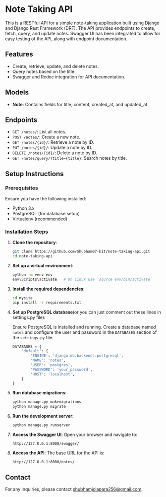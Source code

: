 
# Note Taking API

This is a RESTful API for a simple note-taking application built using Django and Django Rest Framework (DRF). The API provides endpoints to create, fetch, query, and update notes. Swagger UI has been integrated to allow for easy testing of the API, along with endpoint documentation.

## Features

- Create, retrieve, update, and delete notes.
- Query notes based on the title.
- Swagger and Redoc integration for API documentation.

## Models

- **Note**: Contains fields for title, content, created_at, and updated_at.

## Endpoints

- `GET /notes/`: List all notes.
- `POST /notes/`: Create a new note.
- `GET /notes/{id}/`: Retrieve a note by ID.
- `PUT /notes/{id}/`: Update a note by ID.
- `DELETE /notes/{id}/`: Delete a note by ID.
- `GET /notes/query/?title={title}`: Search notes by title.

## Setup Instructions

### Prerequisites

Ensure you have the following installed:

- Python 3.x
- PostgreSQL (for database setup)
- Virtualenv (recommended)

### Installation Steps

1. **Clone the repository**:
   ```bash
   git clone https://github.com/Shubham07-bit/note-taking-api.git
   cd note-taking-api
   ```

2. **Set up a virtual environment**:
   ```bash
   python -m venv env
   env\Scripts\activate   # On Linux use `source env/bin/activate`
   ```

3. **Install the required dependencies**:
   ```bash
   cd mysite
   pip install -r requirements.txt
   ```

4. **Set up PostgreSQL database**(or you can just comment out these lines in settings.py file):

   Ensure PostgreSQL is installed and running. Create a database named `notes` and configure the user and password in the `DATABASES` section of the `settings.py` file:

   ```python
   DATABASES = {
       'default': {
           'ENGINE': 'django.db.backends.postgresql',
           'NAME': 'notes',
           'USER': 'postgres',
           'PASSWORD': 'your_password',
           'HOST': 'localhost',
       }
   }
   ```

5. **Run database migrations**:
   ```bash
   python manage.py makemigrations
   python manage.py migrate
   ```

6. **Run the development server**:
   ```bash
   python manage.py runserver
   ```

7. **Access the Swagger UI**:
   Open your browser and navigate to:
   ```
   http://127.0.0.1:8000/swagger/
   ```

8. **Access the API**:
   The base URL for the API is:
   ```
   http://127.0.0.1:8000/notes/
   ```

## Contact

For any inquiries, please contact [shubhamjolapara256@gmail.com](mailto:shubhamjolapara256@gmail.com).

